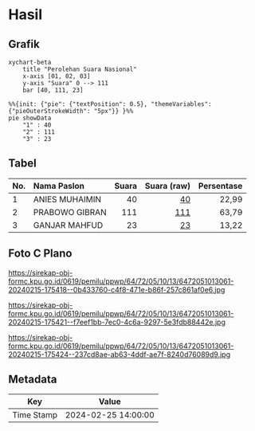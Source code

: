 # Hasil

## Grafik

```mermaid
xychart-beta
    title "Perolehan Suara Nasional"
    x-axis [01, 02, 03]
    y-axis "Suara" 0 --> 111
    bar [40, 111, 23]
```

```mermaid
%%{init: {"pie": {"textPosition": 0.5}, "themeVariables": {"pieOuterStrokeWidth": "5px"}} }%%
pie showData
    "1" : 40
    "2" : 111
    "3" : 23
```

## Tabel

| No. | Nama Paslon    | Suara | Suara (raw) | Persentase |
|:--- |:-------------- | -----:| -----------:| ----------:|
| 1   | ANIES MUHAIMIN | 40    | [40][p-1]   | 22,99      |
| 2   | PRABOWO GIBRAN | 111   | [111][p-2]  | 63,79      |
| 3   | GANJAR MAHFUD  | 23    | [23][p-3]   | 13,22      |


[p-1]: https://github.com/gigit-pemilu/pemilu-2024/blob/main/pilpres/hitung-suara/sub/64-kalimantan-timur/sub/72-kota-samarinda/sub/05-samarinda-utara/sub/1013-sempaja-timur/sub/061-tps/sub/paslon-1.txt
[p-2]: https://github.com/gigit-pemilu/pemilu-2024/blob/main/pilpres/hitung-suara/sub/64-kalimantan-timur/sub/72-kota-samarinda/sub/05-samarinda-utara/sub/1013-sempaja-timur/sub/061-tps/sub/paslon-2.txt
[p-3]: https://github.com/gigit-pemilu/pemilu-2024/blob/main/pilpres/hitung-suara/sub/64-kalimantan-timur/sub/72-kota-samarinda/sub/05-samarinda-utara/sub/1013-sempaja-timur/sub/061-tps/sub/paslon-3.txt

## Foto C Plano

https://sirekap-obj-formc.kpu.go.id/0619/pemilu/ppwp/64/72/05/10/13/6472051013061-20240215-175418--0b433760-c4f8-471e-b86f-257c861af0e6.jpg

https://sirekap-obj-formc.kpu.go.id/0619/pemilu/ppwp/64/72/05/10/13/6472051013061-20240215-175421--f7eef1bb-7ec0-4c6a-9297-5e3fdb88442e.jpg

https://sirekap-obj-formc.kpu.go.id/0619/pemilu/ppwp/64/72/05/10/13/6472051013061-20240215-175424--237cd8ae-ab63-4ddf-ae7f-8240d76089d9.jpg


## Metadata

| Key        | Value               |
| ---------- | ------------------- |
| Time Stamp | 2024-02-25 14:00:00 |



